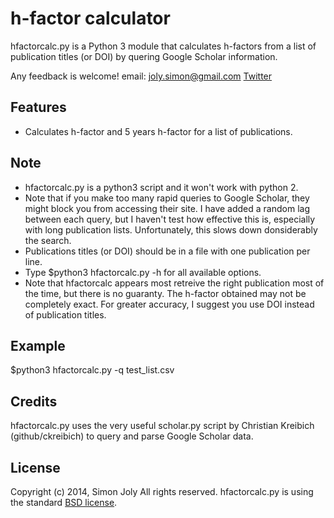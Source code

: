 h-factor calculator
===================

hfactorcalc.py is a Python 3 module that calculates h-factors from a list of publication titles (or DOI) by quering Google Scholar information.

Any feedback is welcome!
email: joly.simon@gmail.com
[Twitter](http://twitter.com/simjoly)

Features
--------

* Calculates h-factor and 5 years h-factor for a list of publications.

Note
----

* hfactorcalc.py is a python3 script and it won't work with python 2.
* Note that if you make too many rapid queries to Google Scholar, they might block you from accessing their site. I have added a random lag between each query, but I haven't test how effective this is, especially with long publication lists. Unfortunately, this slows down donsiderably the search.
* Publications titles (or DOI) should be in a file with one publication per line.
* Type $python3 hfactorcalc.py -h for all available options.
* Note that hfactorcalc appears most retreive the right publication most of the time, but there is no guaranty. The h-factor obtained may not be completely exact. For greater accuracy, I suggest you use DOI instead of publication titles.

Example
-------

$python3 hfactorcalc.py -q test_list.csv

Credits
-------

hfactorcalc.py uses the very useful scholar.py script by Christian Kreibich (github/ckreibich) to query and parse Google Scholar data. 

License
-------

Copyright (c) 2014, Simon Joly
All rights reserved.
hfactorcalc.py is using the standard [BSD license](http://opensource.org/licenses/BSD-2-Clause).
